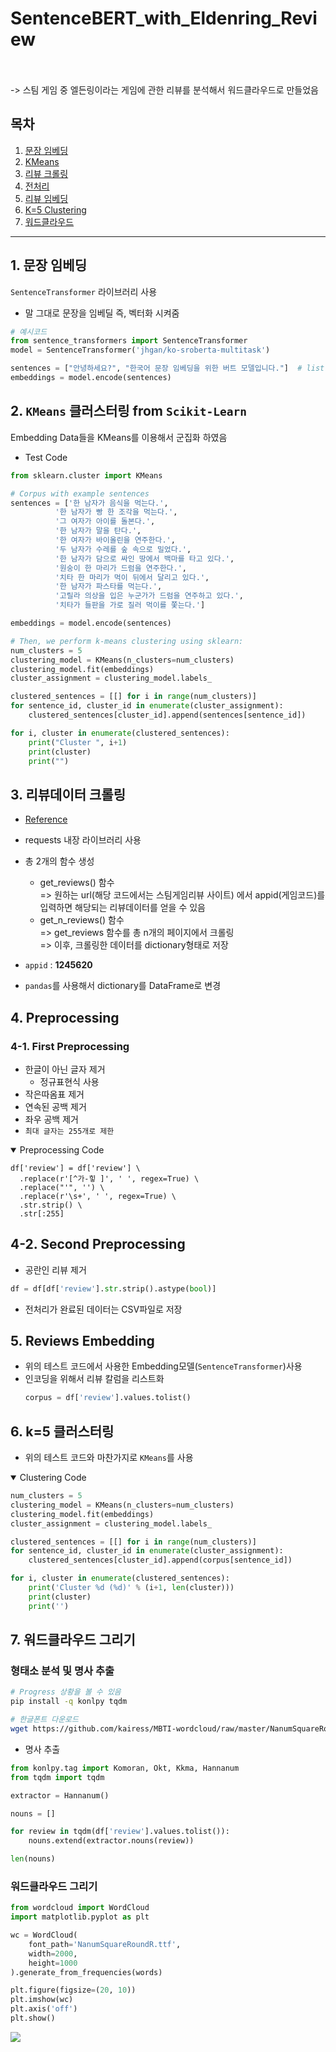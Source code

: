# SentenceBERT_with_Eldenring_Review
<br></br>
-> 스팀 게임 중 엘든링이라는 게임에 관한 리뷰를 분석해서 워드클라우드로 만들었음

## 목차
1. [문장 임베딩](#1-문장-임베딩)
2. [KMeans](#2-kmeans-클러스터링-from-scikit-learn)
3. [리뷰 크롤링](#3-리뷰데이터-크롤링)
4. [전처리](#4-preprocessing)
5. [리뷰 임베딩](#5-reviews-embedding)
6. [K=5 Clustering](#6-k5-클러스터링)
7. [워드클라우드](#7-워드클라우드-그리기)


---
## 1. 문장 임베딩

`SentenceTransformer` 라이브러리 사용
  * 말 그대로 문장을 임베딜 즉, 벡터화 시켜줌
  ```python
  # 예시코드
  from sentence_transformers import SentenceTransformer
  model = SentenceTransformer('jhgan/ko-sroberta-multitask')

  sentences = ["안녕하세요?", "한국어 문장 임베딩을 위한 버트 모델입니다."]  # list형태로 저장
  embeddings = model.encode(sentences) 
  ```
  
  ## 2. `KMeans` 클러스터링 from `Scikit-Learn`
  
  Embedding Data들을 KMeans를 이용해서 군집화 하였음
  * Test Code
  ```python
  from sklearn.cluster import KMeans

  # Corpus with example sentences
  sentences = ['한 남자가 음식을 먹는다.',
            '한 남자가 빵 한 조각을 먹는다.',
            '그 여자가 아이를 돌본다.',
            '한 남자가 말을 탄다.',
            '한 여자가 바이올린을 연주한다.',
            '두 남자가 수레를 숲 속으로 밀었다.',
            '한 남자가 담으로 싸인 땅에서 백마를 타고 있다.',
            '원숭이 한 마리가 드럼을 연주한다.',
            '치타 한 마리가 먹이 뒤에서 달리고 있다.',
            '한 남자가 파스타를 먹는다.',
            '고릴라 의상을 입은 누군가가 드럼을 연주하고 있다.',
            '치타가 들판을 가로 질러 먹이를 쫓는다.']

  embeddings = model.encode(sentences)

  # Then, we perform k-means clustering using sklearn:
  num_clusters = 5
  clustering_model = KMeans(n_clusters=num_clusters)
  clustering_model.fit(embeddings)
  cluster_assignment = clustering_model.labels_

  clustered_sentences = [[] for i in range(num_clusters)]
  for sentence_id, cluster_id in enumerate(cluster_assignment):
      clustered_sentences[cluster_id].append(sentences[sentence_id])

  for i, cluster in enumerate(clustered_sentences):
      print("Cluster ", i+1)
      print(cluster)
      print("")
  ```

## 3. 리뷰데이터 크롤링
* [Reference](https://github.com/arditoibryan/datasets/blob/main/220226_steam/get_reviews.ipynb)
* requests 내장 라이브러리 사용
* 총 2개의 함수 생성
  * get_reviews() 함수<br>
  => 원하는 url(해당 코드에서는 스팀게임리뷰 사이트) 에서 appid(게임코드)를 입력하면 해당되는 리뷰데이터를 얻을 수 있음
  * get_n_reviews() 함수<br>
  => get_reviews 함수를 총 n개의 페이지에서 크롤링<br>
  => 이후, 크롤링한 데이터를 dictionary형태로 저장
  
* `appid` : **1245620**
* `pandas`를 사용해서 dictionary를 DataFrame로 변경

## 4. Preprocessing
### 4-1. First Preprocessing
* 한글이 아닌 글자 제거
  * 정규표현식 사용
* 작은따옴표 제거
* 연속된 공백 제거
* 좌우 공백 제거
* `최대 글자는 255개로 제한`
<details open>
  <summary>Preprocessing Code</summary>
  
  ```
  df['review'] = df['review'] \
    .replace(r'[^가-힣 ]', ' ', regex=True) \
    .replace("'", '') \
    .replace(r'\s+', ' ', regex=True) \
    .str.strip() \
    .str[:255]
  ```
</details>

## 4-2. Second Preprocessing
* 공란인 리뷰 제거
```python
df = df[df['review'].str.strip().astype(bool)]
```
* 전처리가 완료된 데이터는 CSV파일로 저장

## 5. Reviews Embedding

* 위의 테스트 코드에서 사용한 Embedding모델(`SentenceTransformer`)사용
* 인코딩을 위해서 리뷰 칼럼을 리스트화
  ```python
  corpus = df['review'].values.tolist()
  ```
## 6. k=5 클러스터링
* 위의 테스트 코드와 마찬가지로 `KMeans`를 사용

<details open>
  <summary>Clustering Code</summary>
  
  ```python
  num_clusters = 5
  clustering_model = KMeans(n_clusters=num_clusters)
  clustering_model.fit(embeddings)
  cluster_assignment = clustering_model.labels_

  clustered_sentences = [[] for i in range(num_clusters)]
  for sentence_id, cluster_id in enumerate(cluster_assignment):
      clustered_sentences[cluster_id].append(corpus[sentence_id])

  for i, cluster in enumerate(clustered_sentences):
      print('Cluster %d (%d)' % (i+1, len(cluster)))
      print(cluster)
      print('')
  ```
</details>

## 7. 워드클라우드 그리기
### 형태소 분석 및 명사 추출
```bash
# Progress 상황을 볼 수 있음
pip install -q konlpy tqdm

# 한글폰트 다운로드
wget https://github.com/kairess/MBTI-wordcloud/raw/master/NanumSquareRoundR.ttf 
```
* 명사 추출
```python
from konlpy.tag import Komoran, Okt, Kkma, Hannanum
from tqdm import tqdm

extractor = Hannanum()

nouns = []

for review in tqdm(df['review'].values.tolist()):
    nouns.extend(extractor.nouns(review))

len(nouns)
```

### 워드클라우드 그리기
```python
from wordcloud import WordCloud
import matplotlib.pyplot as plt

wc = WordCloud(
    font_path='NanumSquareRoundR.ttf',
    width=2000,
    height=1000
).generate_from_frequencies(words)

plt.figure(figsize=(20, 10))
plt.imshow(wc)
plt.axis('off')
plt.show()
```
<img src = 'https://user-images.githubusercontent.com/103639510/216264475-78e9baf1-4db9-40a2-81f1-e154697e30c0.png'>
